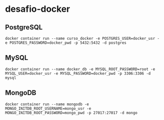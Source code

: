 # desafio-docker

## PostgreSQL
```
docker container run --name curso_docker -e POSTGRES_USER=docker_usr -e POSTGRES_PASSWORD=docker_pwd -p 5432:5432 -d postgres
```
## MySQL
```
docker container run --name docker_db -e MYSQL_ROOT_PASSWORD=root -e MYSQL_USER=docker_usr -e MYSQL_PASSWORD=docker_pwd -p 3306:3306 -d mysql
```
## MongoDB
```
docker container run --name mongodb -e MONGO_INITDB_ROOT_USERNAME=mongo_usr -e MONGO_INITDB_ROOT_PASSWORD=mongo_pwd -p 27017:27017 -d mongo
```
